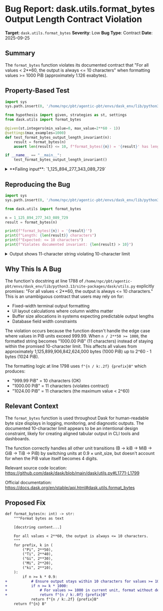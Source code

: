 # Bug Report: dask.utils.format_bytes Output Length Contract Violation

**Target**: `dask.utils.format_bytes`
**Severity**: Low
**Bug Type**: Contract
**Date**: 2025-09-25

## Summary

The `format_bytes` function violates its documented contract that "For all values < 2**60, the output is always <= 10 characters" when formatting values >= 1000 PiB (approximately 1.126 exabytes).

## Property-Based Test

```python
import sys
sys.path.insert(0, '/home/npc/pbt/agentic-pbt/envs/dask_env/lib/python3.13/site-packages')

from hypothesis import given, strategies as st, settings
from dask.utils import format_bytes

@given(st.integers(min_value=0, max_value=2**60 - 1))
@settings(max_examples=1000)
def test_format_bytes_output_length_invariant(n):
    result = format_bytes(n)
    assert len(result) <= 10, f"format_bytes({n}) = '{result}' has length {len(result)} > 10"

if __name__ == "__main__":
    test_format_bytes_output_length_invariant()
```

<details>

<summary>
**Failing input**: `1_125_894_277_343_089_729`
</summary>
```
Traceback (most recent call last):
  File "/home/npc/pbt/agentic-pbt/worker_/6/hypo.py", line 14, in <module>
    test_format_bytes_output_length_invariant()
    ~~~~~~~~~~~~~~~~~~~~~~~~~~~~~~~~~~~~~~~~~^^
  File "/home/npc/pbt/agentic-pbt/worker_/6/hypo.py", line 8, in test_format_bytes_output_length_invariant
    @settings(max_examples=1000)
                   ^^^
  File "/home/npc/pbt/agentic-pbt/envs/dask_env/lib/python3.13/site-packages/hypothesis/core.py", line 2124, in wrapped_test
    raise the_error_hypothesis_found
  File "/home/npc/pbt/agentic-pbt/worker_/6/hypo.py", line 11, in test_format_bytes_output_length_invariant
    assert len(result) <= 10, f"format_bytes({n}) = '{result}' has length {len(result)} > 10"
           ^^^^^^^^^^^^^^^^^
AssertionError: format_bytes(1125894277343089729) = '1000.00 PiB' has length 11 > 10
Falsifying example: test_format_bytes_output_length_invariant(
    n=1_125_894_277_343_089_729,
)
```
</details>

## Reproducing the Bug

```python
import sys
sys.path.insert(0, '/home/npc/pbt/agentic-pbt/envs/dask_env/lib/python3.13/site-packages')

from dask.utils import format_bytes

n = 1_125_894_277_343_089_729
result = format_bytes(n)

print(f"format_bytes({n}) = '{result}'")
print(f"Length: {len(result)} characters")
print(f"Expected: <= 10 characters")
print(f"Violates documented invariant: {len(result) > 10}")
```

<details>

<summary>
Output shows 11-character string violating 10-character limit
</summary>
```
format_bytes(1125894277343089729) = '1000.00 PiB'
Length: 11 characters
Expected: <= 10 characters
Violates documented invariant: True
```
</details>

## Why This Is A Bug

The function's docstring at line 1788 of `/home/npc/pbt/agentic-pbt/envs/dask_env/lib/python3.13/site-packages/dask/utils.py` explicitly promises: "For all values < 2**60, the output is always <= 10 characters." This is an unambiguous contract that users may rely on for:

- Fixed-width terminal output formatting
- UI layout calculations where column widths matter
- Buffer size allocations in systems expecting predictable output lengths
- Database field width constraints

The violation occurs because the function doesn't handle the edge case where values in PiB units exceed 999.99. When `n / 2**50 >= 1000`, the formatted string becomes "1000.00 PiB" (11 characters) instead of staying within the promised 10-character limit. This affects all values from approximately 1,125,899,906,842,624,000 bytes (1000 PiB) up to 2^60 - 1 bytes (1024 PiB).

The formatting logic at line 1798 uses `f"{n / k:.2f} {prefix}B"` which produces:
- "999.99 PiB" = 10 characters (OK)
- "1000.00 PiB" = 11 characters (violates contract)
- "1024.00 PiB" = 11 characters (the maximum value < 2^60)

## Relevant Context

The `format_bytes` function is used throughout Dask for human-readable byte size displays in logging, monitoring, and diagnostic outputs. The documented 10-character limit appears to be an intentional design constraint, likely for creating aligned tabular output in CLI tools and dashboards.

The function correctly handles all other unit transitions (B → kiB → MiB → GiB → TiB → PiB) by switching units at 0.9 × unit_size, but doesn't account for when the PiB value itself becomes 4 digits.

Relevant source code location: https://github.com/dask/dask/blob/main/dask/utils.py#L1771-L1799

Official documentation: https://docs.dask.org/en/stable/api.html#dask.utils.format_bytes

## Proposed Fix

```diff
def format_bytes(n: int) -> str:
    """Format bytes as text

    [docstring content...]

    For all values < 2**60, the output is always <= 10 characters.
    """
    for prefix, k in (
        ("Pi", 2**50),
        ("Ti", 2**40),
        ("Gi", 2**30),
        ("Mi", 2**20),
        ("ki", 2**10),
    ):
        if n >= k * 0.9:
+           # Ensure output stays within 10 characters for values >= 1000
+           if n >= k * 1000:
+               # For values >= 1000 in current unit, format without decimals
+               return f"{n / k:.0f} {prefix}B"
            return f"{n / k:.2f} {prefix}B"
    return f"{n} B"
```